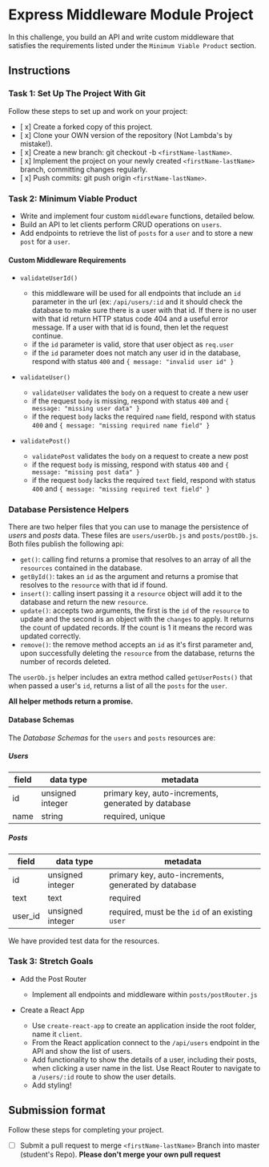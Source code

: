 # Express Middleware Module Project

In this challenge, you build an API and write custom middleware that satisfies the requirements listed under the `Minimum Viable Product` section.

## Instructions

### Task 1: Set Up The Project With Git

Follow these steps to set up and work on your project:

- [ x] Create a forked copy of this project.
- [ x] Clone your OWN version of the repository (Not Lambda's by mistake!).
- [ x] Create a new branch: git checkout -b `<firstName-lastName>`.
- [ x] Implement the project on your newly created `<firstName-lastName>` branch, committing changes regularly.
- [ x] Push commits: git push origin `<firstName-lastName>`.

### Task 2: Minimum Viable Product

- Write and implement four custom `middleware` functions, detailed below.
- Build an API to let clients perform CRUD operations on `users`.
- Add endpoints to retrieve the list of `posts` for a `user` and to store a new `post` for a `user`.

#### Custom Middleware Requirements

<!-- - `logger()`

  - `logger` logs to the console the following information about each request: request method, request url, and a timestamp
  - this middleware runs on every request made to the API

  const logger = (req, res, next) => {
  console.log(
  `[${new Date().toISOString()}] ${req.method} to ${req.url} ${req.get('Origin')}`
  )
  } -->

- `validateUserId()`

  - this middleware will be used for all endpoints that include an `id` parameter in the url (ex: `/api/users/:id` and it should check the database to make sure there is a user with that id. If there is no user with that id return HTTP status code 404 and a useful error message. If a user with that id is found, then let the request continue.
  - if the `id` parameter is valid, store that user object as `req.user`
  - if the `id` parameter does not match any user id in the database, respond with status `400` and `{ message: "invalid user id" }`

- `validateUser()`

  - `validateUser` validates the `body` on a request to create a new user
  - if the request `body` is missing, respond with status `400` and `{ message: "missing user data" }`
  - if the request `body` lacks the required `name` field, respond with status `400` and `{ message: "missing required name field" }`

- `validatePost()`
  - `validatePost` validates the `body` on a request to create a new post
  - if the request `body` is missing, respond with status `400` and `{ message: "missing post data" }`
  - if the request `body` lacks the required `text` field, respond with status `400` and `{ message: "missing required text field" }`

### Database Persistence Helpers

There are two helper files that you can use to manage the persistence of _users_ and _posts_ data. These files are `users/userDb.js` and `posts/postDb.js`. Both files publish the following api:

- `get()`: calling find returns a promise that resolves to an array of all the `resources` contained in the database.
- `getById()`: takes an `id` as the argument and returns a promise that resolves to the `resource` with that id if found.
- `insert()`: calling insert passing it a `resource` object will add it to the database and return the new `resource`.
- `update()`: accepts two arguments, the first is the `id` of the `resource` to update and the second is an object with the `changes` to apply. It returns the count of updated records. If the count is 1 it means the record was updated correctly.
- `remove()`: the remove method accepts an `id` as it's first parameter and, upon successfully deleting the `resource` from the database, returns the number of records deleted.

The `userDb.js` helper includes an extra method called `getUserPosts()` that when passed a user's `id`, returns a list of all the `posts` for the `user`.

**All helper methods return a promise.**

#### Database Schemas

The _Database Schemas_ for the `users` and `posts` resources are:

##### Users

| field | data type        | metadata                                            |
| ----- | ---------------- | --------------------------------------------------- |
| id    | unsigned integer | primary key, auto-increments, generated by database |
| name  | string           | required, unique                                    |

##### Posts

| field   | data type        | metadata                                            |
| ------- | ---------------- | --------------------------------------------------- |
| id      | unsigned integer | primary key, auto-increments, generated by database |
| text    | text             | required                                            |
| user_id | unsigned integer | required, must be the `id` of an existing `user`    |

We have provided test data for the resources.

### Task 3: Stretch Goals

- Add the Post Router

  - Implement all endpoints and middleware within `posts/postRouter.js`

- Create a React App
  - Use `create-react-app` to create an application inside the root folder, name it `client`.
  - From the React application connect to the `/api/users` endpoint in the API and show the list of users.
  - Add functionality to show the details of a user, including their posts, when clicking a user name in the list. Use React Router to navigate to a `/users/:id` route to show the user details.
  - Add styling!

## Submission format

Follow these steps for completing your project.

- [ ] Submit a pull request to merge `<firstName-lastName>` Branch into master (student's Repo). **Please don't merge your own pull request**
